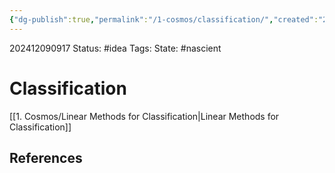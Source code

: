 ```yaml
---
{"dg-publish":true,"permalink":"/1-cosmos/classification/","created":"2025-01-22T11:17:13.905-05:00","updated":"2024-12-09T09:17:57.048-05:00"}
---
```


202412090917
Status: #idea
Tags: 
State: #nascient
# Classification

[[1. Cosmos/Linear Methods for Classification\|Linear Methods for Classification]]

## References
